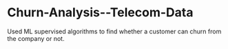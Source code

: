 # Churn-Analysis--Telecom-Data
Used ML supervised algorithms to find whether a customer can churn from the company or not.
